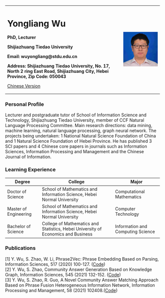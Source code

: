 <div>
<table border="0">
  <tr>
    <td width="75%">
      <h1>Yongliang Wu</h1>
      <p><b>PhD, Lecturer</b></p>
      <p><b>Shijiazhuang Tiedao University</b></p>
      <p><b>Email: wuyongliang@stdu.edu.cn</b></p>
      <p><b>Address: Shijiazhuang Tiedao University, No. 17, North 2 ring East Road, Shijiazhuang City, Hebei Province, Zip Code: 050043</b></p>
      <p><a href="index_cn">Chinese Version</a></p>
    </td>
    <td width="25%">
      <img src="pic.jpg" width="100%">
    </td>
  </tr>
</table>
</div>

### Personal Profile
Lecturer and postgraduate tutor of School of Information Science and Technology, Shijiazhuang Tiedao University, member of CCF Natural Language Processing Committee.  Main research directions: data mining, machine learning, natural language processing, graph neural network. The projects being undertaken: 1 National Natural Science Foundation of China and 1 Natural Science Foundation of Hebei Province. He has published 3 SCI papers and 4 Chinese core papers in journals such as Information Sciences, Information Processing and Management and the Chinese Journal of Information.

### Learning Experience

|  Degree   | College  | Major  |
|  ----  | ----  | ----  |
| Doctor of Science| School of Mathematics and Information Science, Hebei Normal University |Computational Mathematics|  
| Master of Engineering| School of Mathematics and Information Science, Hebei Normal University |Computer Technology|  
| Bachelor of Science |  College of Mathematics and Statistics, Hebei University of Economics and Business |Information and Computing Science|


### Publications
[1] Y. Wu, S. Zhao, W. Li, Phrase2Vec: Phrase Embedding Based on Parsing, Information Sciences, 517 (2020) 100-127. ([Code](https://github.com/squllwu/test12))  
[2] Y. Wu, S. Zhao, Community Answer Generation Based on Knowledge Graph, Information Sciences, 545 (2021) 132-152. ([Code](https://github.com/squllwu/test12))  
[3] Y. Wu, S. Zhao, R. Guo, A Novel Community Answer Matching Approach Based on Phrase Fusion Heterogeneous Information Network, Information Processing and Management, 58 (2021) 102408.([Code](https://github.com/squllwu/test12))    
